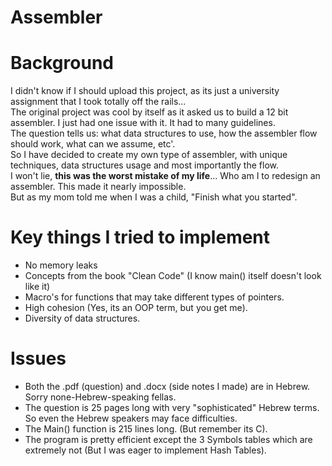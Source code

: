 # Assembler

# Background 
I didn't know if I should upload this project, as its just a university assignment that I took totally off the rails...  
The original project was cool by itself as it asked us to build a 12 bit assembler. I just had one issue with it. It had to many guidelines.  
The question tells us: what data structures to use, how the assembler flow should work, what can we assume, etc'.  
So I have decided to create my own type of assembler, with unique techniques, data structures usage and most importantly the flow.  
I won't lie, <b>this was the worst mistake of my life</b>... Who am I to redesign an assembler. This made it nearly impossible.   
But as my mom told me when I was a child, "Finish what you started".  


# Key things I tried to implement 
- No memory leaks
- Concepts from the book "Clean Code" (I know main() itself doesn't look like it)
- Macro's for functions that may take different types of pointers.
- High cohesion (Yes, its an OOP term, but you get me).
- Diversity of data structures.


# Issues
- Both the .pdf (question) and .docx (side notes I made) are in Hebrew. Sorry none-Hebrew-speaking fellas.
- The question is 25 pages long with very "sophisticated" Hebrew terms. So even the Hebrew speakers may face difficulties.
- The Main() function is 215 lines long. (But remember its C).
- The program is pretty efficient except the 3 Symbols tables which are extremely not (But I was eager to implement Hash Tables).
